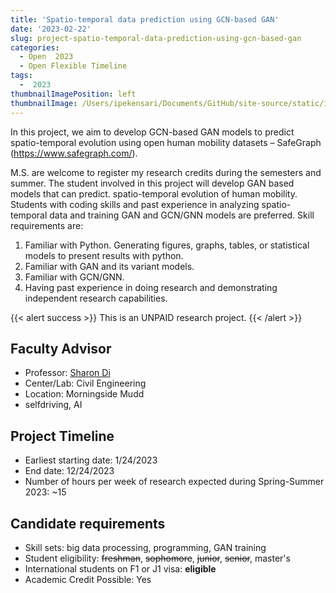 ```yaml
---
title: 'Spatio-temporal data prediction using GCN-based GAN'
date: '2023-02-22'
slug: project-spatio-temporal-data-prediction-using-gcn-based-gan
categories:
  - Open  2023 
  - Open Flexible Timeline
tags:
  -  2023
thumbnailImagePosition: left
thumbnailImage: /Users/ipekensari/Documents/GitHub/site-source/static/img/construction.png
---
```

In this project, we aim to develop GCN-based GAN models to predict spatio-temporal evolution using open human mobility datasets – SafeGraph (https://www.safegraph.com/).

<!--more-->


M.S. are welcome to register my research credits during the semesters and summer. The student involved in this project will develop GAN based models that can predict. spatio-temporal evolution of human mobility. Students with coding skills and past experience in analyzing spatio-temporal data and training GAN and GCN/GNN models are preferred. Skill requirements are:
1.	Familiar with Python. Generating figures, graphs, tables, or statistical models to present results with python. 
2.	Familiar with GAN and its variant models.
3.	Familiar with GCN/GNN.
4.	Having past experience in doing research and demonstrating independent research capabilities.


{{< alert success >}}
This is an UNPAID research project.
{{< /alert >}}

## Faculty Advisor
+ Professor: [Sharon Di](https://sharondi-columbia.wixsite.com/ditectlab/publications)
+ Center/Lab: Civil Engineering
+ Location: Morningside Mudd
+ selfdriving, AI

## Project Timeline
+ Earliest starting date: 1/24/2023
+ End date: 12/24/2023
+ Number of hours per week of research expected during Spring-Summer 2023: ~15

## Candidate requirements
+ Skill sets: big data processing, programming, GAN training
+ Student eligibility: ~~freshman~~, ~~sophomore~~, ~~junior~~, ~~senior~~, master's
+ International students on F1 or J1 visa: **eligible**
+ Academic Credit Possible: Yes


